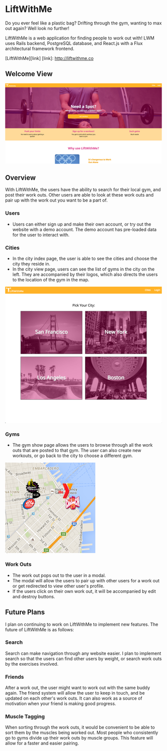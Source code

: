 # LiftWithMe

Do you ever feel like a plastic bag? Drifting through the gym, wanting to max out again? Well look no further!

LiftWithMe is a web application for finding people to work out with! LWM uses Rails backend, PostgreSQL database, and React.js with a Flux architectural framework frontend.

[LiftWithMe][link]
[link]: http://liftwithme.co

## Welcome View

![Welcome Page][front page]

[front page]: docs/screenshots/front_page.png

## Overview

With LiftWithMe, the users have the ability to search for their local gym, and post their work outs. Other users are able to look at these work outs and pair up with the work out you want to be a part of.

### Users
- Users can either sign up and make their own account, or try out the website with a demo account. The demo account has pre-loaded data for the user to interact with.

### Cities
- In the city index page, the user is able to see the cities and choose the city they reside in.  
- In the city view page, users can see the list of gyms in the city on the left. They are accompanied by their logos, which also directs the users to the location of the gym in the map.

![City Index Page][city index]

[city index]: docs/screenshots/city_index.png

### Gyms
- The gym show page allows the users to browse through all the work outs that are posted to that gym. The user can also create new workouts, or go back to the city to choose a different gym.

![Gym Map][gym map]

[gym map]: docs/screenshots/gym_map.png

### Work Outs
- The work out pops out to the user in a modal.
- The modal will allow the users to pair up with other users for a work out or get redirected to view other user's profile.
- If the users click on their own work out, it will be accompanied by edit and destroy buttons.

## Future Plans
I plan on continuing to work on LiftWithMe to implement new features. The future of LiftWithMe is as follows:

### Search
Search can make navigation through any website easier. I plan to implement search so that the users can find other users by weight, or search work outs by the exercises involved.

### Friends
After a work out, the user might want to work out with the same buddy again. The friend system will allow the user to keep in touch, and be updated on each other's work outs. It can also work as a source of motivation when your friend is making good progress.

### Muscle Tagging
When sorting through the work outs, it would be convenient to be able to sort them by the muscles being worked out. Most people who consistently go to gyms divide up their work outs by muscle groups. This feature will allow for a faster and easier pairing.
